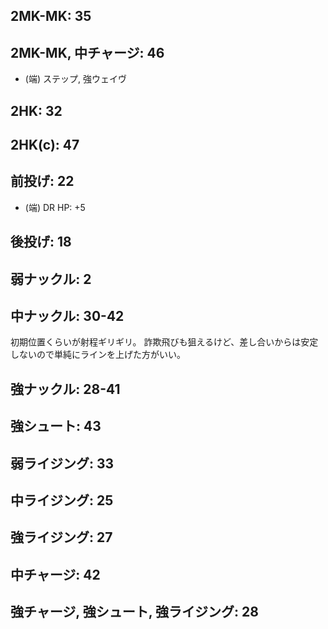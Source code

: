 ## 2MK-MK: 35

## 2MK-MK, 中チャージ: 46

- (端) ステップ, 強ウェイヴ

## 2HK: 32

## 2HK(c): 47

## 前投げ: 22

- (端) DR HP: +5

## 後投げ: 18

## 弱ナックル: 2

## 中ナックル: 30-42

初期位置くらいが射程ギリギリ。
詐欺飛びも狙えるけど、差し合いからは安定しないので単純にラインを上げた方がいい。

## 強ナックル: 28-41

## 強シュート: 43

## 弱ライジング: 33

## 中ライジング: 25

## 強ライジング: 27

## 中チャージ: 42

## 強チャージ, 強シュート, 強ライジング: 28
